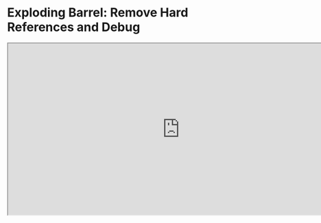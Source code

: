 # Exploding Barrel: Remove Hard References and Debug

<p><iframe title="YouTube video player" src="https://www.youtube.com/embed/o7ZIMKjivvE?si=Vn9wL34HjxAnK8_1" width="800" height="400" allowfullscreen="allowfullscreen" allow="accelerometer; autoplay; clipboard-write; encrypted-media; gyroscope; picture-in-picture; web-share"></iframe></p>